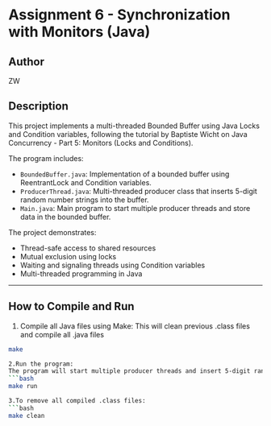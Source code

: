 # Assignment 6 - Synchronization with Monitors (Java)

## Author
ZW

## Description
This project implements a multi-threaded Bounded Buffer using Java Locks and Condition variables, following the tutorial by Baptiste Wicht on Java Concurrency - Part 5: Monitors (Locks and Conditions).  

The program includes:
- `BoundedBuffer.java`: Implementation of a bounded buffer using ReentrantLock and Condition variables.
- `ProducerThread.java`: Multi-threaded producer class that inserts 5-digit random number strings into the buffer.
- `Main.java`: Main program to start multiple producer threads and store data in the bounded buffer.

The project demonstrates:
- Thread-safe access to shared resources
- Mutual exclusion using locks
- Waiting and signaling threads using Condition variables
- Multi-threaded programming in Java

---

## How to Compile and Run

1. Compile all Java files using Make:
This will clean previous .class files and compile all .java files
```bash
make

2.Run the program:
The program will start multiple producer threads and insert 5-digit random number strings into the bounded buffer.
```bash
make run

3.To remove all compiled .class files:
```bash
make clean

